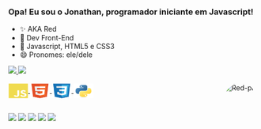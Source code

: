 ### Opa! Eu sou o Jonathan, programador iniciante em Javascript!

- ✨ AKA Red
- 🔭 Dev Front-End
- 🌱 Javascript, HTML5 e CSS3
- 😄 Pronomes: ele/dele

<div>
  <a href="https://github.com/Red0Dev">
  <img height="180em" src="https://github-readme-stats.vercel.app/api?username=Red0Dev&show_icons=true&theme=radical"/>
  <img height="180em" src="https://github-readme-stats.vercel.app/api/top-langs/?username=Red0Dev&layout=compact&theme=radical"/>
</div>

<div style="display: inline_block"><br>
  <img align="center" alt="Red-Js" height="30" width="40" src="https://raw.githubusercontent.com/devicons/devicon/master/icons/javascript/javascript-plain.svg">
  <img align="center" alt="Red-Ts" height="30" width="40"  src="https://raw.githubusercontent.com/devicons/devicon/master/icons/html5/html5-original.svg">
  <img align="center" alt="Red-CSS" height="30" width="40" src="https://raw.githubusercontent.com/devicons/devicon/master/icons/css3/css3-original.svg">
  <img align="center" alt="Red-Python" height="30" width="40" src="https://raw.githubusercontent.com/devicons/devicon/master/icons/python/python-original.svg">
  <img align="right" alt="Red-pic" height="150" style="border-radius:50px;" 
 src="https://media.discordapp.net/attachments/810557060198563910/1072640932295487528/Helltaker_Icon.png?width=204&height=204">
</div>

##
 
<div> 
  <a href="https://codepen.io/Red0Dev" target="_blank"><img src="https://img.shields.io/badge/Codepen-000000?style=for-the-badge&logo=codepen&logoColor=white" target="_blank"></a>
    <a href="https://instagram.com/red0dev" target="_blank"><img src="https://img.shields.io/badge/-Instagram-%23E4405F?style=for-the-badge&logo=instagram&logoColor=white" target="_blank"></a>
  <a href="https://twitter.com/Red0Dev" target="_blank"><img src="https://img.shields.io/badge/Twitter-1DA1F2?style=for-the-badge&logo=twitter&logoColor=white" target="_blank"></a>
    <a href = "mailto:jonathangabsfarias@gmail.com"><img src="https://img.shields.io/badge/-Gmail-%23333?style=for-the-badge&logo=gmail&logoColor=white" target="_blank"></a>
    <a href="https://www.linkedin.com/in/jonathan-gabriel-034131265/" target="_blank"><img src="https://img.shields.io/badge/-LinkedIn-%230077B5?style=for-the-badge&logo=linkedin&logoColor=white" target="_blank"></a> 
  
</div>
